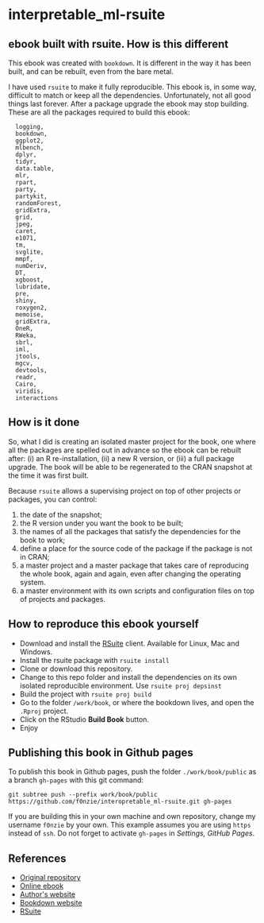 # interpretable_ml-rsuite

## ebook built with rsuite. How is this different
This ebook was created with `bookdown`. It is different in the way it has been built, and can be rebuilt, even from the bare metal.

I have used `rsuite` to make it fully reproducible. This ebook is, in some way, difficult to match or keep all the dependencies. 
Unfortunately, not all good things last forever. After a package upgrade the ebook may stop building. These are all the packages required to build this ebook:

```
  logging,
  bookdown,
  ggplot2,
  mlbench,
  dplyr,
  tidyr,
  data.table,
  mlr,
  rpart,
  party,
  partykit,
  randomForest,
  gridExtra,
  grid,
  jpeg,
  caret,
  e1071,
  tm,
  svglite,
  mmpf,
  numDeriv,
  DT,
  xgboost,
  lubridate,
  pre,
  shiny,
  roxygen2,
  memoise, 
  gridExtra,
  OneR, 
  RWeka,
  sbrl,
  iml,
  jtools,
  mgcv,
  devtools,
  readr, 
  Cairo,
  viridis,
  interactions
```  

## How is it done

So, what I did is creating an isolated master project for the book, one where all the packages are spelled out in advance so the ebook can be rebuilt after: (i) an R re-installation, (ii) a new R version, or (iii) a full package upgrade. The book will be able to be regenerated to the CRAN snapshot at the time it was first built.

Because `rsuite` allows a supervising project on top of other projects or packages, you can control:

1. the date of the snapshot; 
1. the R version under you want the book to be built; 
1. the names of all the packages that satisfy the dependencies for the book to work; 
1. define a place for the source code of the package if the package is not in CRAN; 
1. a master project and a master package that takes care of reproducing the whole book, again and again, even after changing the operating system.
1. a master environment with its own scripts and configuration files on top of projects and packages.


## How to reproduce this ebook yourself
* Download and install the [RSuite](https://rsuite.io/) client. Available for Linux, Mac and Windows.
* Install the rsuite package with `rsuite install`
* Clone or download this repository.
* Change to this repo folder and install the dependencies on its own isolated reproducible environment. Use `rsuite proj depsinst`
* Build the project with `rsuite proj build`
* Go to the folder `/work/book`, or where the bookdown lives, and open the `.Rproj` project.
* Click on the RStudio **Build Book** button.
* Enjoy


## Publishing this book in Github pages
To publish this book in Github pages, push the folder `./work/book/public` as a branch `gh-pages` with this git command:

```
git subtree push --prefix work/book/public https://github.com/f0nzie/interopretable_ml-rsuite.git gh-pages
```

If you are building this in your own machine and own repository, change my username `f0nzie` by your own. This example assumes you are using `https` instead of `ssh`. Do not forget to activate `gh-pages` in *Settings, GitHub Pages*.


## References
* [Original repository](https://github.com/christophM/interpretable-ml-book)
* [Online ebook](https://christophm.github.io/interpretable-ml-book/)
* [Author's website](https://christophm.github.io/)
* [Bookdown website](https://bookdown.org/)
* [RSuite](https://rsuite.io/)
